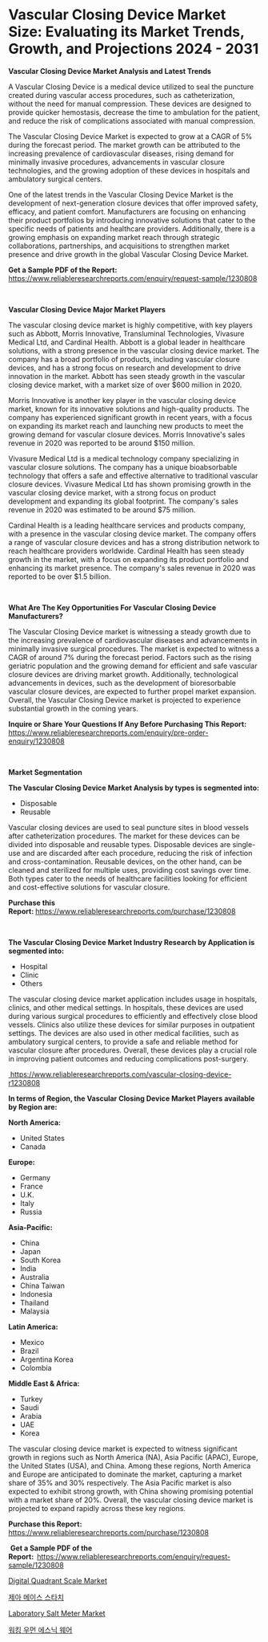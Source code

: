 <p><h1>Vascular Closing Device Market Size: Evaluating its Market Trends, Growth, and Projections 2024 - 2031</h1></p><p><strong>Vascular Closing Device Market Analysis and Latest Trends</strong></p>
<p><p>A Vascular Closing Device is a medical device utilized to seal the puncture created during vascular access procedures, such as catheterization, without the need for manual compression. These devices are designed to provide quicker hemostasis, decrease the time to ambulation for the patient, and reduce the risk of complications associated with manual compression.</p><p>The Vascular Closing Device Market is expected to grow at a CAGR of 5% during the forecast period. The market growth can be attributed to the increasing prevalence of cardiovascular diseases, rising demand for minimally invasive procedures, advancements in vascular closure technologies, and the growing adoption of these devices in hospitals and ambulatory surgical centers.</p><p>One of the latest trends in the Vascular Closing Device Market is the development of next-generation closure devices that offer improved safety, efficacy, and patient comfort. Manufacturers are focusing on enhancing their product portfolios by introducing innovative solutions that cater to the specific needs of patients and healthcare providers. Additionally, there is a growing emphasis on expanding market reach through strategic collaborations, partnerships, and acquisitions to strengthen market presence and drive growth in the global Vascular Closing Device Market.</p></p>
<p><strong>Get a Sample PDF of the Report:&nbsp;</strong> <a href="https://www.reliableresearchreports.com/enquiry/request-sample/1230808">https://www.reliableresearchreports.com/enquiry/request-sample/1230808</a></p>
<p>&nbsp;</p>
<p><strong>Vascular Closing Device Major Market Players</strong></p>
<p><p>The vascular closing device market is highly competitive, with key players such as Abbott, Morris Innovative, Transluminal Technologies, Vivasure Medical Ltd, and Cardinal Health. Abbott is a global leader in healthcare solutions, with a strong presence in the vascular closing device market. The company has a broad portfolio of products, including vascular closure devices, and has a strong focus on research and development to drive innovation in the market. Abbott has seen steady growth in the vascular closing device market, with a market size of over $600 million in 2020.</p><p>Morris Innovative is another key player in the vascular closing device market, known for its innovative solutions and high-quality products. The company has experienced significant growth in recent years, with a focus on expanding its market reach and launching new products to meet the growing demand for vascular closure devices. Morris Innovative's sales revenue in 2020 was reported to be around $150 million.</p><p>Vivasure Medical Ltd is a medical technology company specializing in vascular closure solutions. The company has a unique bioabsorbable technology that offers a safe and effective alternative to traditional vascular closure devices. Vivasure Medical Ltd has shown promising growth in the vascular closing device market, with a strong focus on product development and expanding its global footprint. The company's sales revenue in 2020 was estimated to be around $75 million.</p><p>Cardinal Health is a leading healthcare services and products company, with a presence in the vascular closing device market. The company offers a range of vascular closure devices and has a strong distribution network to reach healthcare providers worldwide. Cardinal Health has seen steady growth in the market, with a focus on expanding its product portfolio and enhancing its market presence. The company's sales revenue in 2020 was reported to be over $1.5 billion.</p></p>
<p>&nbsp;</p>
<p><strong>What Are The Key Opportunities For Vascular Closing Device Manufacturers?</strong></p>
<p><p>The Vascular Closing Device market is witnessing a steady growth due to the increasing prevalence of cardiovascular diseases and advancements in minimally invasive surgical procedures. The market is expected to witness a CAGR of around 7% during the forecast period. Factors such as the rising geriatric population and the growing demand for efficient and safe vascular closure devices are driving market growth. Additionally, technological advancements in devices, such as the development of bioresorbable vascular closure devices, are expected to further propel market expansion. Overall, the Vascular Closing Device market is projected to experience substantial growth in the coming years.</p></p>
<p><strong>Inquire or Share Your Questions If Any Before Purchasing This Report:</strong> <a href="https://www.reliableresearchreports.com/enquiry/pre-order-enquiry/1230808">https://www.reliableresearchreports.com/enquiry/pre-order-enquiry/1230808</a></p>
<p>&nbsp;</p>
<p><strong>Market Segmentation</strong></p>
<p><strong>The Vascular Closing Device Market Analysis by types is segmented into:</strong></p>
<p><ul><li>Disposable</li><li>Reusable</li></ul></p>
<p><p>Vascular closing devices are used to seal puncture sites in blood vessels after catheterization procedures. The market for these devices can be divided into disposable and reusable types. Disposable devices are single-use and are discarded after each procedure, reducing the risk of infection and cross-contamination. Reusable devices, on the other hand, can be cleaned and sterilized for multiple uses, providing cost savings over time. Both types cater to the needs of healthcare facilities looking for efficient and cost-effective solutions for vascular closure.</p></p>
<p><strong>Purchase this Report:&nbsp;</strong><a href="https://www.reliableresearchreports.com/purchase/1230808">https://www.reliableresearchreports.com/purchase/1230808</a></p>
<p>&nbsp;</p>
<p><strong>The Vascular Closing Device Market Industry Research by Application is segmented into:</strong></p>
<p><ul><li>Hospital</li><li>Clinic</li><li>Others</li></ul></p>
<p><p>The vascular closing device market application includes usage in hospitals, clinics, and other medical settings. In hospitals, these devices are used during various surgical procedures to efficiently and effectively close blood vessels. Clinics also utilize these devices for similar purposes in outpatient settings. The devices are also used in other medical facilities, such as ambulatory surgical centers, to provide a safe and reliable method for vascular closure after procedures. Overall, these devices play a crucial role in improving patient outcomes and reducing complications post-surgery.</p></p>
<p><a href="https://www.reliableresearchreports.com/vascular-closing-device-r1230808">&nbsp;https://www.reliableresearchreports.com/vascular-closing-device-r1230808</a></p>
<p><strong>In terms of Region, the Vascular Closing Device Market Players available by Region are:</strong></p>
<p>
    <p> <strong> North America: </strong>
        <ul>
            <li>United States</li>
            <li>Canada</li>
        </ul>
        </p> 
    <p> <strong> Europe: </strong>
        <ul>
            <li>Germany</li>
            <li>France</li>
            <li>U.K.</li>
            <li>Italy</li>
            <li>Russia</li>
        </ul>
        </p> 
    <p> <strong> Asia-Pacific: </strong>
        <ul>
            <li>China</li>
            <li>Japan</li>
            <li>South Korea</li>
            <li>India</li>
            <li>Australia</li>
            <li>China Taiwan</li>
            <li>Indonesia</li>
            <li>Thailand</li>
            <li>Malaysia</li>
        </ul>
        </p> 
    <p> <strong> Latin America: </strong>
        <ul>
            <li>Mexico</li>
            <li>Brazil</li>
            <li>Argentina Korea</li>
            <li>Colombia</li>
        </ul>
        </p> 
    <p> <strong> Middle East & Africa: </strong>
        <ul>
            <li>Turkey</li>
            <li>Saudi</li>
            <li>Arabia</li>
            <li>UAE</li>
            <li>Korea</li>
        </ul>
    </p>
    </p>
<p><p>The vascular closing device market is expected to witness significant growth in regions such as North America (NA), Asia Pacific (APAC), Europe, the United States (USA), and China. Among these regions, North America and Europe are anticipated to dominate the market, capturing a market share of 35% and 30% respectively. The Asia Pacific market is also expected to exhibit strong growth, with China showing promising potential with a market share of 20%. Overall, the vascular closing device market is projected to expand rapidly across these key regions.</p></p>
<p><strong>Purchase this Report: </strong><a href="https://www.reliableresearchreports.com/purchase/1230808">https://www.reliableresearchreports.com/purchase/1230808</a></p>
<p>&nbsp;<strong>Get a Sample PDF of the Report:&nbsp;&nbsp;</strong><a href="https://www.reliableresearchreports.com/enquiry/request-sample/1230808">https://www.reliableresearchreports.com/enquiry/request-sample/1230808</a></p>
<p><strong></strong></p>
<p><p><a href="https://github.com/Gilanghao0/Market-Research-Report-List-1/blob/main/digital-quadrant-scale-market.md">Digital Quadrant Scale Market</a></p><p><a href="https://github.com/raap8632/Market-Research-Report-List-2/blob/main/2600863181492.md">제아 메이스 스타치</a></p><p><a href="https://github.com/lukmanduiky01/Market-Research-Report-List-1/blob/main/laboratory-salt-meter-market.md">Laboratory Salt Meter Market</a></p><p><a href="https://github.com/AlbertotDouglas44367/Market-Research-Report-List-2/blob/main/4648451181491.md">워킹 우먼 에스닉 웨어</a></p></p>